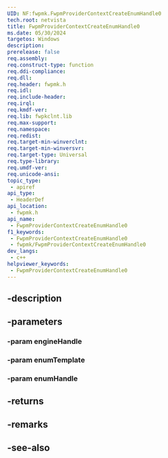 ```yaml
---
UID: NF:fwpmk.FwpmProviderContextCreateEnumHandle0
tech.root: netvista
title: FwpmProviderContextCreateEnumHandle0
ms.date: 05/30/2024
targetos: Windows
description: 
prerelease: false
req.assembly: 
req.construct-type: function
req.ddi-compliance: 
req.dll: 
req.header: fwpmk.h
req.idl: 
req.include-header: 
req.irql: 
req.kmdf-ver: 
req.lib: fwpkclnt.lib
req.max-support: 
req.namespace: 
req.redist: 
req.target-min-winverclnt: 
req.target-min-winversvr: 
req.target-type: Universal
req.type-library: 
req.umdf-ver: 
req.unicode-ansi: 
topic_type:
 - apiref
api_type:
 - HeaderDef
api_location:
 - fwpmk.h
api_name:
 - FwpmProviderContextCreateEnumHandle0
f1_keywords:
 - FwpmProviderContextCreateEnumHandle0
 - fwpmk/FwpmProviderContextCreateEnumHandle0
dev_langs:
 - c++
helpviewer_keywords:
 - FwpmProviderContextCreateEnumHandle0
---
```


## -description

## -parameters

### -param engineHandle

### -param enumTemplate

### -param enumHandle

## -returns

## -remarks

## -see-also

